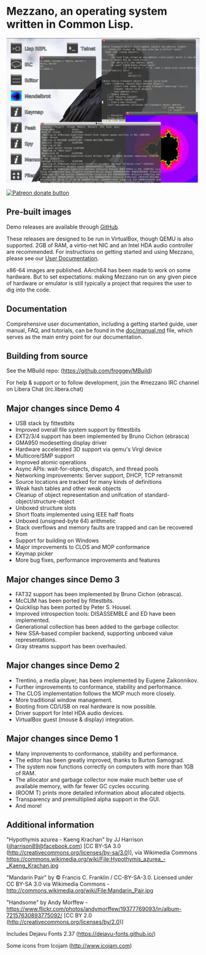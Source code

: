 # Mezzano, an operating system written in Common Lisp.

![Screenshot](doc/screenshot1.png)

<span class="badge-patreon"><a href="https://patreon.com/froggey" title="Donate to this project using Patreon"><img src="https://img.shields.io/badge/patreon-donate-yellow.svg" alt="Patreon donate button" /></a></span>

## Pre-built images

Demo releases are available through [GitHub](https://github.com/froggey/Mezzano/releases).

These releases are designed to be run in VirtualBox, though QEMU is also supported.
2GB of RAM, a virtio-net NIC and an Intel HDA audio controller are recommended.
For instructions on getting started and using Mezzano, please see our [User Documentation](doc/manual.md).

x86-64 images are published.  AArch64 has been made to work on some
hardware.  But to set expectations: making Mezzano run on any given
piece of hardware or emulator is still typically a project that
requires the user to dig into the code.

## Documentation

Comprehensive user documentation, including a getting started guide, user manual, FAQ, and tutorials, can be found in the [doc/manual.md](doc/manual.md) file, which serves as the main entry point for our documentation.

## Building from source

See the MBuild repo: (https://github.com/froggey/MBuild)

For help & support or to follow development, join the #mezzano IRC channel on Libera Chat (irc.libera.chat)

## Major changes since Demo 4

* USB stack by fittestbits
* Improved overall file system support by fittestbits
* EXT2/3/4 support has been implemented by Bruno Cichon (ebrasca)
* GMA950 modesetting display driver
* Hardware accelerated 3D support via qemu's Virgl device
* Multicore/SMP support
* Improved atomic operations
* Async APIs: wait-for-objects, dispatch, and thread pools
* Networking improvements: Server support, DHCP, TCP retransmit
* Source locations are tracked for many kinds of definitions
* Weak hash tables and other weak objects
* Cleanup of object representation and unifcation of standard-object/structure-object
* Unboxed structure slots
* Short floats implemented using IEEE half floats
* Unboxed (unsigned-byte 64) arithmetic
* Stack overflows and memory faults are trapped and can be recovered from
* Support for building on Windows
* Major improvements to CLOS and MOP conformance
* Keymap picker
* More bug fixes, performance improvements and features

## Major changes since Demo 3

* FAT32 support has been implemented by Bruno Cichon (ebrasca).
* McCLIM has been ported by fittestbits.
* Quicklisp has been ported by Peter S. Housel.
* Improved introspection tools: DISASSEMBLE and ED have been implemented.
* Generational collection has been added to the garbage collector.
* New SSA-based compiler backend, supporting unboxed value representations.
* Gray streams support has been overhauled.

## Major changes since Demo 2

* Trentino, a media player, has been implemented by Eugene Zaikonnikov.
* Further improvements to conformance, stability and performance.
* The CLOS implementation follows the MOP much more closely.
* More traditional window management.
* Booting from CD/USB on real hardware is now possible.
* Driver support for Intel HDA audio devices.
* VirtualBox guest (mouse & display) integration.

## Major changes since Demo 1

* Many improvements to conformance, stability and performance.
* The editor has been greatly improved, thanks to Burton Samograd.
* The system now functions correctly on computers with more than 1GB of RAM.
* The allocator and garbage collector now make much better use of available memory, with far fewer GC cycles occuring.
* (ROOM T) prints more detailed information about allocated objects.
* Transparency and premultiplied alpha support in the GUI.
* And more!

## Additional information

"Hypothymis azurea - Kaeng Krachan" by JJ Harrison (jjharrison89@facebook.com)
[CC BY-SA 3.0 (http://creativecommons.org/licenses/by-sa/3.0)], via Wikimedia Commons
https://commons.wikimedia.org/wiki/File:Hypothymis_azurea_-_Kaeng_Krachan.jpg

"Mandarin Pair" by © Francis C. Franklin / CC-BY-SA-3.0.
Licensed under CC BY-SA 3.0 via Wikimedia Commons - http://commons.wikimedia.org/wiki/File:Mandarin_Pair.jpg

"Handsome" by Andy Morffew - https://www.flickr.com/photos/andymorffew/19377769093/in/album-72157630893775092/
[CC BY 2.0 (http://creativecommons.org/licenses/by/2.0)]

Includes Dejavu Fonts 2.37 (https://dejavu-fonts.github.io/)

Some icons from Icojam (http://www.icojam.com)
